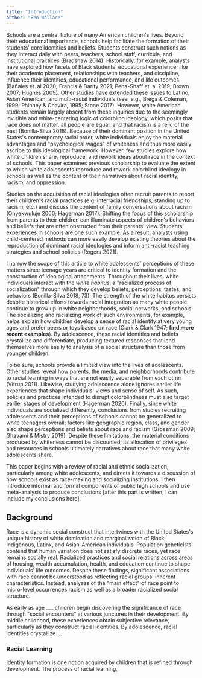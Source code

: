 ```yaml
---
title: "Introduction"
author: "Ben Wallace"
---
```


Schools are a central fixture of many American children's lives. Beyond their educational importance, schools help facilitate the formation of their students' core identities and beliefs. Students construct such notions as they interact daily with peers, teachers, school staff, curricula, and institutional practices (Bradshaw 2014). Historically, for example, analysts have explored how facets of Black students' educational experience, like their academic placement, relationships with teachers, and discipline, influence their identities, educational performance, and life outcomes (Bañales et. al 2020; Francis & Darity 2021; Pena-Shaff et. al 2019; Brown 2007; Hughes 2009). Other studies have extended these issues to Latino, Asian American, and multi-racial individuals (see, e.g., Brega & Coleman, 1999; Phinney & Chavira, 1995; Stone 2017). However, white American students remain largely absent from these inquiries due to the seemingly invisible and white-centering logic of colorblind ideology, which posits that race does not matter, all people are equal, and that racism is a relic of the past (Bonilla-Silva 2018). Because of their dominant position in the United States's contemporary racial order, white individuals enjoy the material advantages and "psychological wages" of whiteness and thus more easily ascribe to this ideological framework. However, few studies explore how white children share, reproduce, and rework ideas about race in the context of schools. This paper examines previous scholarship to evaluate the extent to which white adolescents reproduce and rework colorblind ideology in schools as well as the content of their narratives about racial identity, racism, and oppression.

Studies on the acquisition of racial ideologies often recruit parents to report their children's racial practices (e.g. interracial friendships, standing up to racism, etc.) and discuss the content of family conversations about racism (Onyekwuluje 2000; Hagerman 2017). Shifting the focus of this scholarship from parents to their children can illuminate aspects of children's behaviors and beliefs that are often obstructed from their parents' view. Students' experiences in schools are one such example. As a result, analysts using child-centered methods can more easily develop existing theories about the reproduction of dominant racial ideologies and inform anti-racist teaching strategies and school policies (Rogers 2021).

I narrow the scope of this article to white adolescents' perceptions of these matters since teenage years are critical to identity formation and the construction of ideological attachments. Throughout their lives, white individuals interact with the *white habitus*, a "racialized process of socialization" through which they develop beliefs, perceptions, tastes, and behaviors (Bonilla-Silva 2018, 73). The strength of the white habitus persists despite historical efforts towards racial integration as many white people continue to grow up in white neighborhoods, social networks, and schools. The socializing and racializing work of such environments, for example, helps explain how children develop a sense of racial identity at very young ages and prefer peers or toys based on race (Clark & Clark 1947; **find more recent examples**). By adolescence, these racial identities and beliefs crystallize and differentiate, producing textured responses that lend themselves more easily to analysis of a social structure than those from younger children.

To be sure, schools provide a limited view into the lives of adolescents. Other studies reveal how parents, the media, and neighborhoods contribute to racial learning in ways that are not easily separable from each other (Vitrup 2011). Likewise, studying adolescence alone ignores earlier life experiences that shape individuals' views and sense of self. As such, policies and practices intended to disrupt colorblindness must also target earlier stages of development (Hagerman 2020). Finally, since white individuals are socialized differently, conclusions from studies recruiting adolescents and their perceptions of schools cannot be generalized to white teenagers overall; factors like geographic region, class, and gender also shape perceptions and beliefs about race and racism (Grossman 2009; Ghavami & Mistry 2019). Despite these limitations, the material conditions produced by whiteness cannot be discounted; its allocation of privileges and resources in schools ultimately narratives about race that many white adolescents share.

This paper begins with a review of racial and ethnic socialization, particularly among white adolescents, and directs it towards a discussion of how schools exist as race-making and socializing institutions. I then introduce informal and formal components of public high schools and use meta-analysis to produce conclusions [after this part is written, I can include my conclusions here].

## Background

Race is a dynamic social construct that intertwines with the United States's unique history of white domination and marginalization of Black, Indigenous, Latinx, and Asian-American individuals. Population geneticists contend that human variation does not satisfy discrete races, yet race remains socially real. Racialized practices and social relations across areas of housing, wealth accumulation, health, and education continue to shape individuals' life outcomes. Despite these findings, significant associations with race cannot be understood as reflecting racial groups' inherent characteristics. Instead, analyses of the "main effect" of race point to micro-level occurrences racism as well as a broader racialized social structure.

As early as age ___ children begin discovering the significance of race through "social encounters" at various junctures in their development. By middle childhood, these experiences obtain subjective relevance, particularly as they construct racial identities. By adolescence, racial identities crystallize ...

### Racial Learning

Identity formation is one notion acquired by children that is refined through development. The process of racial learning,
